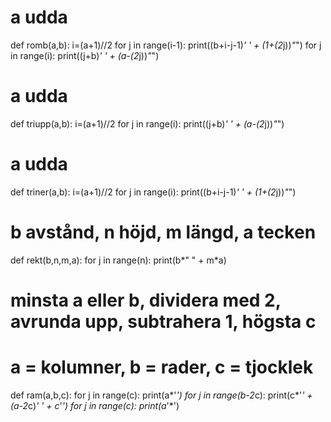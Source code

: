# a udda
def romb(a,b):
    i=(a+1)//2
    for j in range(i-1):
        print((b+i-j-1)*' ' + (1+(2*j))*"*")
    for j in range(i):
        print((j+b)*' ' + (a-(2*j))*"*")
# a udda
def triupp(a,b):
    i=(a+1)//2
    for j in range(i):
        print((j+b)*' ' + (a-(2*j))*"*")
# a udda
def triner(a,b):
    i=(a+1)//2
    for j in range(i):
        print((b+i-j-1)*' ' + (1+(2*j))*"*")
# b avstånd, n höjd, m längd, a tecken
def rekt(b,n,m,a):
    for j in range(n):
        print(b*" " + m*a)
# minsta a eller b, dividera med 2, avrunda upp, subtrahera 1, högsta c
# a = kolumner, b = rader, c = tjocklek
def ram(a,b,c):
    for j in range(c):
        print(a*'*')
    for j in range(b-2*c):
        print(c*'*' + (a-2*c)*' ' + c*'*')
    for j in range(c):
        print(a*'*')
